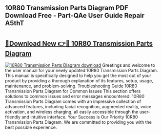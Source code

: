 ## 10R80 Transmission Parts Diagram PDF Download Free - Part-QAe User Guide Repair A5thT

# <h2><a href="http://dfi589.blite.top/?on=10R80+Transmission+Parts+Diagram">🔗Download New 👉🔴 10R80 Transmission Parts Diagram</a></h2>

[![10R80 Transmission Parts Diagram download](https://i.imgur.com/lujVjoI.png)](http://dfi589.blite.top/?on=10R80+Transmission+Parts+Diagram)
Greetings and welcome to the user manual for your newly updated 10R80 Transmission Parts Diagram. This manual is specifically designed to help you get the most out of your product by providing a thorough explanation of its features, setup, usage, maintenance, and problem-solving. Troubleshooting Guide 10R80 Transmission Parts Diagram for Common Issues This section offers solutions to common issues and error messages encountered. 10R80 Transmission Parts Diagram comes with an impressive collection of advanced features, including facial recognition, augmented reality, voice activation, and wireless charging, all easily accessible through the user-friendly and intuitive interface. Your Success is Our Priority 10R80 Transmission Parts Diagram. We are committed to providing you with the best possible experience.
